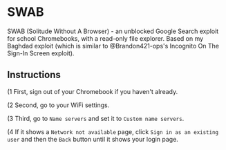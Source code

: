 # SWAB

SWAB (Solitude Without A Browser) - an unblocked Google Search exploit for school Chromebooks, with a read-only file explorer. Based on my Baghdad exploit (which is similar to @Brandon421-ops's Incognito On The Sign-In Screen exploit).

## Instructions

(1 First, sign out of your Chromebook if you haven't already.

(2 Second, go to your WiFi settings.

(3 Third, go to `Name servers` and set it to `Custom name servers`.

(4 If it shows a `Network not available` page, click `Sign in as an existing user` and then the `Back` button until it shows your login page.

